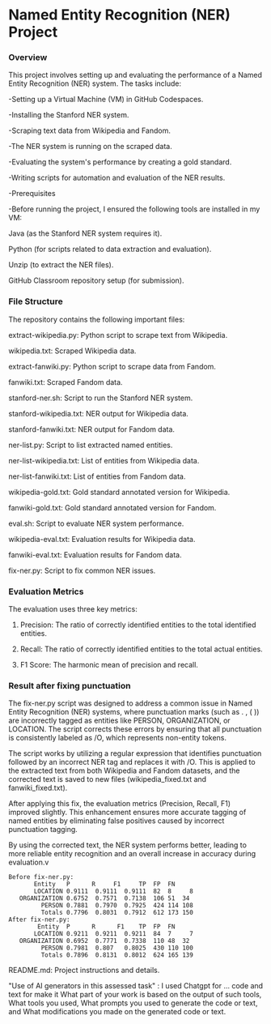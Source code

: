 # Named Entity Recognition (NER) Project

### Overview

This project involves setting up and evaluating the performance of a Named Entity Recognition (NER) system. The tasks include:

-Setting up a Virtual Machine (VM) in GitHub Codespaces.  

-Installing the Stanford NER system.

-Scraping text data from Wikipedia and Fandom.

-The NER system is running on the scraped data.

-Evaluating the system's performance by creating a gold standard.

-Writing scripts for automation and evaluation of the NER results.

-Prerequisites

-Before running the project, I ensured the following tools are installed in my VM:

Java (as the Stanford NER system requires it).

Python (for scripts related to data extraction and evaluation).

Unzip (to extract the NER files).

GitHub Classroom repository setup (for submission).

### File Structure
The repository contains the following important files:

extract-wikipedia.py: Python script to scrape text from Wikipedia.

wikipedia.txt: Scraped Wikipedia data.

extract-fanwiki.py: Python script to scrape data from Fandom.

fanwiki.txt: Scraped Fandom data.

stanford-ner.sh: Script to run the Stanford NER system.

stanford-wikipedia.txt: NER output for Wikipedia data.

stanford-fanwiki.txt: NER output for Fandom data.

ner-list.py: Script to list extracted named entities.

ner-list-wikipedia.txt: List of entities from Wikipedia data.

ner-list-fanwiki.txt: List of entities from Fandom data.

wikipedia-gold.txt: Gold standard annotated version for Wikipedia.

fanwiki-gold.txt: Gold standard annotated version for Fandom.

eval.sh: Script to evaluate NER system performance.

wikipedia-eval.txt: Evaluation results for Wikipedia data.

fanwiki-eval.txt: Evaluation results for Fandom data.

fix-ner.py: Script to fix common NER issues.

### Evaluation Metrics

The evaluation uses three key metrics:

1. Precision: The ratio of correctly identified entities to the total identified entities.

2. Recall: The ratio of correctly identified entities to the total actual entities.

3. F1 Score: The harmonic mean of precision and recall.
### Result after fixing punctuation

The fix-ner.py script was designed to address a common issue in Named Entity Recognition (NER) systems, where punctuation marks (such as . , ( )) are incorrectly tagged as entities like PERSON, ORGANIZATION, or LOCATION. The script corrects these errors by ensuring that all punctuation is consistently labeled as /O, which represents non-entity tokens.

The script works by utilizing a regular expression that identifies punctuation followed by an incorrect NER tag and replaces it with /O. This is applied to the extracted text from both Wikipedia and Fandom datasets, and the corrected text is saved to new files (wikipedia_fixed.txt and fanwiki_fixed.txt).

After applying this fix, the evaluation metrics (Precision, Recall, F1) improved slightly. This enhancement ensures more accurate tagging of named entities by eliminating false positives caused by incorrect punctuation tagging.

By using the corrected text, the NER system performs better, leading to more reliable entity recognition and an overall increase in accuracy during evaluation.v
```
Before fix-ner.py:
       Entity	P	   R     F1     TP	FP	FN
       LOCATION	0.9111	0.9111	0.9111	82	8	  8
   ORGANIZATION	0.6752	0.7571	0.7138	106	51	34
         PERSON	0.7881	0.7970	0.7925	424	114	108
         Totals	0.7796	0.8031	0.7912	612	173	150
After fix-ner.py:
        Entity	P	   R	  F1    TP	FP	FN
       LOCATION	0.9211	0.9211	0.9211	84	7	  7
   ORGANIZATION	0.6952	0.7771	0.7338	110	48	32
         PERSON	0.7981	0.807 	0.8025	430	110	100
         Totals	0.7896	0.8131	0.8012	624	165	139
```
README.md: Project instructions and details.


"Use of AI generators in this assessed task" :
I used Chatgpt for ... code and text for make it 
What part of your work is based on the output of such tools,
What tools you used,
What prompts you used to generate the code or text, and
What modifications you made on the generated code or text.
